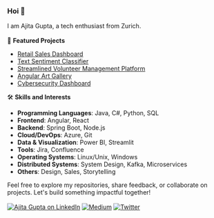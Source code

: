 ### Hoi 👋

I am Ajita Gupta, a tech enthusiast from Zurich.
<br><br>
🚀 **Featured Projects**
<br>

- [Retail Sales Dashboard](https://github.com/ajitagupta/RetailSalesDashboard)
- [Text Sentiment Classifier](https://github.com/ajitagupta/textsentimentclassifier)
- [Streamlined Volunteer Management Platform](https://github.com/ajitagupta/react-volunteer-management-system)
- [Angular Art Gallery](https://github.com/ajitagupta/angular-art-gallery)
- [Cybersecurity Dashboard](https://github.com/ajitagupta/streamlit-cybersecurity-dashboard)

🛠️ **Skills and Interests**
<br>
- **Programming Languages**: Java, C#, Python, SQL
- **Frontend**: Angular, React
- **Backend**: Spring Boot, Node.js
- **Cloud/DevOps**: Azure, Git
- **Data & Visualization**: Power BI, Streamlit
- **Tools**: Jira, Confluence
- **Operating Systems**: Linux/Unix, Windows
- **Distributed Systems**: System Design, Kafka, Microservices
- **Others**: Design, Sales, Storytelling

Feel free to explore my repositories, share feedback, or collaborate on projects. Let's build something impactful together!
<br><br>
[![Ajita Gupta on LinkedIn](https://img.shields.io/badge/LinkedIn-0077B5?style=for-the-badge&logo=linkedin&logoColor=white)](https://www.linkedin.com/in/ajita-gupta-430900109/)
[![Medium](https://img.shields.io/badge/Medium-12100E?style=for-the-badge&logo=medium&logoColor=white)](https://medium.com/@ajita-gupta)
[![Twitter](https://img.shields.io/badge/Twitter-1DA1F2?style=for-the-badge&logo=twitter&logoColor=white)](https://x.com/runswimbad)


<!--
**ajitagupta/ajitagupta** is a ✨ _special_ ✨ repository because its `README.md` (this file) appears on your GitHub profile.


More ideas up and about me:

- 🔭 I last wrote a [streamlit dashboard](https://github.com/ajitagupta/streamlit-cybersecurity-dashboard)
- 🌱 I’m currently learning azure, c#, .net
- 👯 I’m looking to collaborate on anything
- 🤔 I’m looking for help with the UI/UX design
- 💬 Ask me about Java, python, full-stack, computer science, linux
- 📫 How to reach me: LinkedIn
- 😄 Pronouns: she
- ⚡ Fun fact: I love to play
-->
